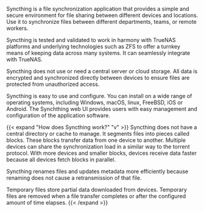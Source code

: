 &NewLine;

Syncthing is a file synchronization application that provides a simple and secure environment for file sharing between different devices and locations.  
Use it to synchronize files between different departments, teams, or remote workers.

Syncthing is tested and validated to work in harmony with TrueNAS platforms and underlying technologies such as ZFS to offer a turnkey means of keeping data across many systems. It can seamlessly integrate with TrueNAS.

Syncthing does not use or need a central server or cloud storage.
All data is encrypted and synchronized directly between devices to ensure files are protected from unauthorized access.

Syncthing is easy to use and configure.
You can install on a wide range of operating systems, including Windows, macOS, linux, FreeBSD, iOS or Android.
The Synchthing web UI provides users with easy management and configuration of the application software.

{{< expand "How does Syncthing work?" "v" >}}
Syncthing does not have a central directory or cache to manage.
It segments files into pieces called blocks.
These blocks transfer data from one device to another.
Multiple devices can share the synchronization load in a similar way to the torrent protocol.
With more devices and smaller blocks, devices receive data faster because all devices fetch blocks in parallel.

Syncthing renames files and updates metadata more efficiently because renaming does not cause a retransmission of that file.

Temporary files store partial data downloaded from devices.
Temporary files are removed when a file transfer completes or after the configured amount of time elapses.
{{< /expand >}}